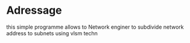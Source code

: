 # Adressage 
this simple programme allows to Network enginer to subdivide network address to subnets using vlsm techn 
